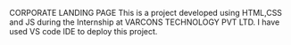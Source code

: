 CORPORATE LANDING PAGE
This is a project developed using HTML,CSS and JS during the Internship at VARCONS TECHNOLOGY PVT LTD.
I have used VS code IDE to deploy this project.
